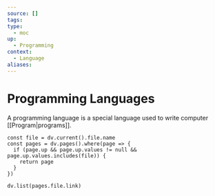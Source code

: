 ```yaml
---
source: []
tags:
type:
  - moc
up:
  - Programming
context:
  - Language
aliases:
---
```


# Programming Languages

A programming language is a special language used to write computer [[Program|programs]].

```dataviewjs
const file = dv.current().file.name
const pages = dv.pages().where(page => {
  if (page.up && page.up.values != null && page.up.values.includes(file)) {
    return page
  }
})

dv.list(pages.file.link)
```
